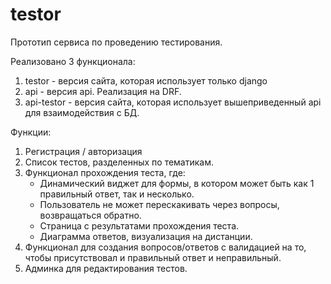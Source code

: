 # testor
Прототип сервиса по проведению тестирования.

Реализовано 3 функционала:
1) testor - версия сайта, которая использует только django
2) api - версия api. Реализация на DRF.
3) api-testor - версия сайта, которая использует вышеприведенный api для взаимодействия с БД.

Функции:
1) Регистрация / авторизация
2) Список тестов, разделенных по тематикам.
3) Функционал прохождения теста, где:
   - Динамический виджет для формы, в котором может быть как 1 правильный ответ, так и несколько.
   - Пользователь не может перескакивать через вопросы, возвращаться обратно.
   - Страница с результатами прохождения теста.
   - Диаграмма ответов, визуализация на дистанции.
4) Функционал для создания вопросов/ответов с валидацией на то, чтобы присутствовал и правильный ответ и неправильный.
5) Админка для редактирования тестов.

